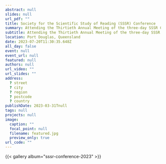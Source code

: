 ```yaml
---
abstract: null
slides: null
url_pdf: ""
title: Society for the Scientific Study of Reading (SSSR) Conference
summary: Attending the Thirtieth Annual Meeting of the three-day SSSR Conference. Participants included Beyersmann Lab members, who also <a href="https://www.beyersmannlab.cogscience.org/lab-work/society-for-the-scientific-study-of-reading-conference/" target="_blank">presented at the conference</a>.
subtitle: Attending the Thirtieth Annual Meeting of the three-day SSSR Conference. Participants included Beyersmann Lab members, who also <a href="https://www.beyersmannlab.cogscience.org/lab-work/society-for-the-scientific-study-of-reading-conference/" target="_blank">presented at the conference</a>.
location: Port Douglas, Queensland
date: 2023-07-20T11:30:35.648Z
all_day: false
event: null
event_url: null
featured: null
authors: null
url_video: ""
url_slides: ""
address:
  ? street
  ? city
  ? region
  ? postcode
  ? country
publishDate: 2023-03-31Tnull
tags: null
projects: null
image:
  caption: ""
  focal_point: null
  filename: featured.jpg
  preview_only: true
url_code: ""
---
```


{{< gallery album="sssr-conference-2023" >}}
